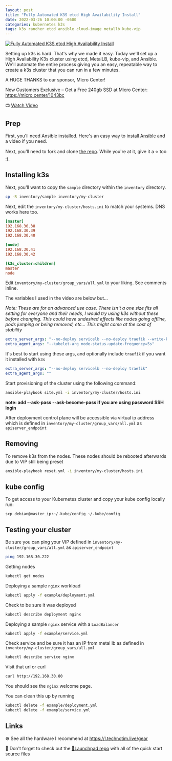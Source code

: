 ```yaml
---
layout: post
title: "Fully Automated K3S etcd High Availability Install"
date: 2022-03-26 10:00:00 -0500
categories: kubernetes k3s
tags: k3s rancher etcd ansible cloud-image metallb kube-vip
---
```


[![Fully Automated K3S etcd High Availability Install](https://img.youtube.com/vi/CbkEWcUZ7zM/0.jpg)](https://www.youtube.com/watch?v=CbkEWcUZ7zM "Fully Automated K3S etcd High Availability Install")

Setting up k3s is hard.  That's why we made it easy.  Today we'll set up a High Availability K3s cluster using etcd, MetalLB, kube-vip, and Ansible.  We'll automate the entire process giving you an easy, repeatable way to create a k3s cluster that you can run in a few minutes.

A HUGE THANKS to our sponsor, Micro Center! 

New Customers Exclusive – Get a Free 240gb SSD at Micro Center: <https://micro.center/1043bc>

📺 [Watch Video](https://www.youtube.com/watch?v=CbkEWcUZ7zM)

## Prep

First, you'll need Ansible installed.  Here's an easy way to [install Ansible](https://docs.technotim.live/posts/ansible-automation/) and a video if you need.

Next, you'll need to fork and clone [the repo](https://github.com/techno-tim/k3s-ansible).  While you're at it, give it a ⭐ too :).

## Installing k3s

Next, you'll want to copy the `sample` directory within the `inventory` directory.

```bash
cp -R inventory/sample inventory/my-cluster
```

Next, edit the `inventory/my-cluster/hosts.ini` to match your systems.  DNS works here too.

```ini
[master]
192.168.30.38
192.168.30.39
192.168.30.40

[node]
192.168.30.41
192.168.30.42

[k3s_cluster:children]
master
node
```

Edit `inventory/my-cluster/group_vars/all.yml`  to your liking.  See comments inline.

The variables I used in the video are below but...

*Note: These are for an advanced use case. There isn't a one size fits all setting for everyone and their needs, I would try using k3s without these before changing.  This could have undesired effects like nodes going offline, pods jumping or being removed, etc... This might come at the cost of stability*

```yaml
extra_server_args: "--no-deploy servicelb --no-deploy traefik --write-kubeconfig-mode 644 --kube-apiserver-arg default-not-ready-toleration-seconds=30 --kube-apiserver-arg default-unreachable-toleration-seconds=30 --kube-controller-arg node-monitor-period=20s --kube-controller-arg node-monitor-grace-period=20s --kubelet-arg node-status-update-frequency=5s"
extra_agent_args: "--kubelet-arg node-status-update-frequency=5s"
```

It's best to start using these args, and optionally include `traefik` if you want it installed with `k3s`

```yaml
extra_server_args: "--no-deploy servicelb --no-deploy traefik"
extra_agent_args: ""
```


Start provisioning of the cluster using the following command:

```bash
ansible-playbook site.yml -i inventory/my-cluster/hosts.ini
```

**note: add --ask-pass --ask-become-pass if you are using password SSH login**

After deployment control plane will be accessible via virtual ip address which is defined in `inventory/my-cluster/group_vars/all.yml` as `apiserver_endpoint`

## Removing

To remove k3s from the nodes.  These nodes should be rebooted afterwards due to VIP still being preset

```bash
ansible-playbook reset.yml -i inventory/my-cluster/hosts.ini
```

## kube config
To get access to your Kubernetes cluster and copy your kube config locally run:

```
scp debian@master_ip:~/.kube/config ~/.kube/config
```

## Testing your cluster

Be sure you can ping your VIP defined in `inventory/my-cluster/group_vars/all.yml` as `apiserver_endpoint`

```bash
ping 192.168.30.222
```

Getting nodes

```bash
kubectl get nodes
```

Deploying a sample `nginx` workload

```bash
kubectl apply -f example/deployment.yml
```

Check to be sure it was deployed

```bash
kubectl describe deployment nginx
```


Deploying a sample `nginx` service with a `LoadBalancer`

```bash
kubectl apply -f example/service.yml
```


Check service and be sure it has an IP from metal lb as defined in `inventory/my-cluster/group_vars/all.yml`

```bash
kubectl describe service nginx
```

Visit that url or curl 

```bash
curl http://192.168.30.80
```

You should see the `nginx` welcome page.


You can clean this up by running

```bash
kubectl delete -f example/deployment.yml
kubectl delete -f example/service.yml
```


## Links

⚙️ See all the hardware I recommend at <https://l.technotim.live/gear>

🚀 Don't forget to check out the [🚀Launchpad repo](https://l.technotim.live/quick-start) with all of the quick start source files
